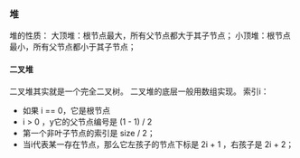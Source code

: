 ###  堆
堆的性质：
大顶堆：根节点最大，所有父节点都大于其子节点；
小顶堆：根节点最小，所有父节点都小于其子节点；

#### 二叉堆
二叉堆其实就是一个完全二叉树。
二叉堆的底层一般用数组实现。
索引i：
* 如果 i == 0，它是根节点
* i > 0 ，y它的父节点编号是 (1 - 1) / 2
* 第一个非叶子节点的索引是 size / 2；
* 当i代表某一存在节点，那么它左孩子的节点下标是  2i + 1 ，右孩子是 2i + 2；





